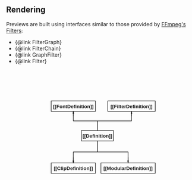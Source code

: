 ## Rendering

Previews are built using interfaces similar to those provided by
[FFmpeg's Filters](https://www.ffmpeg.org/ffmpeg-filters.html):

- {@link FilterGraph}
- {@link FilterChain}
- {@link GraphFilter}
- {@link Filter}

<!-- MAGIC:START (COLORSVG:replacements=black&src=../moviemasher/dev/graphics/media.svg) -->
<svg width="900" height="900" xmlns="http://www.w3.org/2000/svg" xmlns:xlink="http://www.w3.org/1999/xlink" viewbox="0 0 900 900">
<path d="M 361.00 292.89 L 515.29 292.89 L 515.29 342.89 L 361.00 342.89 Z M 361.00 292.89" stroke-width="2.50" stroke="currentColor" stroke-linecap="round" stroke-linejoin="round" fill="none"  />
<text x="366.84" y="327.37" font-family="Helvetica" font-size="24.00px" fill="currentColor" opacity="1.00" font-weight="bold" >[[Definition]]</text>
<path d="M 322.34 421.73 L 322.34 448.01 M 320.22 438.01 L 322.34 448.01 L 324.47 438.01" stroke-width="2.50" stroke="currentColor" stroke-linecap="round" stroke-linejoin="round" fill="none"  />
<path d="M 438.14 342.89 L 438.14 395.45 L 322.34 395.45 L 322.34 448.01" stroke-width="2.50" stroke="currentColor" stroke-linecap="round" stroke-linejoin="round" fill="none"  />
<path d="M 215.91 448.01 L 428.78 448.01 L 428.78 498.01 L 215.91 498.01 Z M 215.91 448.01" stroke-width="2.50" stroke="currentColor" stroke-linecap="round" stroke-linejoin="round" fill="none"  />
<text x="228.37" y="482.49" font-family="Helvetica" font-size="24.00px" fill="currentColor" opacity="1.00" font-weight="bold" >[[ClipDefinition]]</text>
<path d="M 215.91 150.82 L 428.78 150.82 L 428.78 200.82 L 215.91 200.82 Z M 215.91 150.82" stroke-width="2.50" stroke="currentColor" stroke-linecap="round" stroke-linejoin="round" fill="none"  />
<text x="225.05" y="185.30" font-family="Helvetica" font-size="24.00px" fill="currentColor" opacity="1.00" font-weight="bold" >[[FontDefinition]]</text>
<path d="M 487.99 150.82 L 716.23 150.82 L 716.23 200.82 L 487.99 200.82 Z M 487.99 150.82" stroke-width="2.50" stroke="currentColor" stroke-linecap="round" stroke-linejoin="round" fill="none"  />
<text x="501.47" y="185.30" font-family="Helvetica" font-size="24.00px" fill="currentColor" opacity="1.00" font-weight="bold" >[[FilterDefinition]]</text>
<path d="M 454.98 448.01 L 716.23 448.01 L 716.23 498.01 L 454.98 498.01 Z M 454.98 448.01" stroke-width="2.50" stroke="currentColor" stroke-linecap="round" stroke-linejoin="round" fill="none"  />
<text x="467.63" y="482.49" font-family="Helvetica" font-size="24.00px" fill="currentColor" opacity="1.00" font-weight="bold" >[[ModularDefinition]]</text>
<path d="M 585.61 421.73 L 585.61 448.01 M 583.48 438.01 L 585.61 448.01 L 587.73 438.01" stroke-width="2.50" stroke="currentColor" stroke-linecap="round" stroke-linejoin="round" fill="none"  />
<path d="M 438.14 342.89 L 438.14 395.45 L 585.61 395.45 L 585.61 448.01" stroke-width="2.50" stroke="currentColor" stroke-linecap="round" stroke-linejoin="round" fill="none"  />
<path d="M 322.34 223.84 L 322.34 200.82 M 324.47 210.82 L 322.34 200.82 L 320.22 210.82" stroke-width="2.50" stroke="currentColor" stroke-linecap="round" stroke-linejoin="round" fill="none"  />
<path d="M 322.34 200.82 L 322.34 246.86 L 438.14 246.86 L 438.14 292.89" stroke-width="2.50" stroke="currentColor" stroke-linecap="round" stroke-linejoin="round" fill="none"  />
<path d="M 602.11 223.84 L 602.11 200.82 M 604.24 210.82 L 602.11 200.82 L 599.99 210.82" stroke-width="2.50" stroke="currentColor" stroke-linecap="round" stroke-linejoin="round" fill="none"  />
<path d="M 438.14 292.89 L 438.14 246.86 L 602.11 246.86 L 602.11 200.82" stroke-width="2.50" stroke="currentColor" stroke-linecap="round" stroke-linejoin="round" fill="none"  />
</svg>
<!-- MAGIC:END -->
